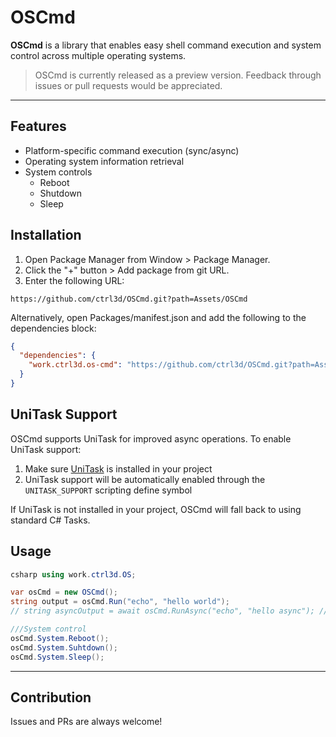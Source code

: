 # OSCmd

**OSCmd** is a library that enables easy shell command execution and system control across multiple operating systems.

> OSCmd is currently released as a preview version. Feedback through issues or pull requests would be appreciated.

---

## Features

- Platform-specific command execution (sync/async)
- Operating system information retrieval
- System controls
    - Reboot
    - Shutdown
    - Sleep

## Installation

1. Open Package Manager from Window > Package Manager.
2. Click the "+" button > Add package from git URL.
3. Enter the following URL:

 ```
 https://github.com/ctrl3d/OSCmd.git?path=Assets/OSCmd
 ```

Alternatively, open Packages/manifest.json and add the following to the dependencies block:

```json
{
  "dependencies": {
    "work.ctrl3d.os-cmd": "https://github.com/ctrl3d/OSCmd.git?path=Assets/OSCmd"
  }
}
```

## UniTask Support

OSCmd supports UniTask for improved async operations. To enable UniTask support:

1. Make sure [UniTask](https://github.com/Cysharp/UniTask) is installed in your project
2. UniTask support will be automatically enabled through the `UNITASK_SUPPORT` scripting define symbol

If UniTask is not installed in your project, OSCmd will fall back to using standard C# Tasks.

## Usage

```csharp
csharp using work.ctrl3d.OS;

var osCmd = new OSCmd();
string output = osCmd.Run("echo", "hello world");
// string asyncOutput = await osCmd.RunAsync("echo", "hello async"); // Async

///System control
osCmd.System.Reboot();
osCmd.System.Suhtdown();
osCmd.System.Sleep();

```

---

## Contribution

Issues and PRs are always welcome!